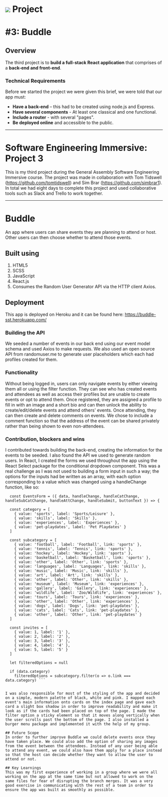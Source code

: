 # ![](https://ga-dash.s3.amazonaws.com/production/assets/logo-9f88ae6c9c3871690e33280fcf557f33.png) Project

# #3: Buddle

## Overview

The third project is to  **build a full-stack React application** that comprises of a **back-end and front-end**.

### Technical Requirements

Before we started the project we were given this brief, we were told that our app must:

* **Have a back-end** – this had to be created using node.js and Express.
* **Have several components** - At least one classical and one functional.
* **Include a router** - with several "pages".
* **Be deployed online** and accessible to the public.
---
# Software Engineering Immersive: Project 3
This is my third project during the General Assembly Software Engineering Immersive course. The project was made in collaboration with Tom Tidswell (https://github.com/tomtidswell) and Sim Brar (https://github.com/simbrar1). In total we had eight days to complete this project and used collaborative tools such as Slack and Trello to work together.

---

# Buddle

An app where users can share events they are planning to attend or host. Other users can then choose whether to attend those events.

## Built using

1. HTML5
2. SCSS
3. JavaScript
4. React.js
5. Consumes the Random User Generator API via the HTTP client Axios.


## Deployment

This app is deployed on Heroku and it can be found here: https://buddle-sst.herokuapp.com/


### Building the API

We seeded a number of events in our back end using our event model schema and used Axios to make requests. We also used an open source API from randomuser.me to generate user placeholders which each had profiles created for them.


### Functionality

Without being logged in, users can only navigate events by either viewing them all or using the filter function. They can see who has created events and attendees as well as access their profiles but are unable to create events or opt to attend them. Once registered, they are assigned a profile to fill in with an image and a short bio and can then unlock the ability to create/edit/delete events and attend others' events. Once attending, they can then create and delete comments on events. We chose to include a comment function so that the address of the event can be shared privately rather than being shown to even non-attendees.

### Contribution, blockers and wins

I contributed towards building the back-end, creating the information for the events to be seeded. I also found the API we used to generate random users. In React, I created the forms we used throughout the app using the React Select package for the conditional dropdown component. This was a real challenge as I was not used to building a form input in such a way; the options for the inputs had be written as an array, with each option corresponding to a value which was changed using a handleChange function, like so: 

``` 
  const EventsForm = ({ data, handleChange, handleCatChange, handleSubCatChange, handleAttChange, handleSubmit, buttonText }) => {

  const category = [
    { value: 'sports', label: 'Sports/Leisure' },
    { value: 'skills', label: 'Skills' },
    { value: 'experiences', label: 'Experiences' },
    { value: 'pet-playdates', label: 'Pet Playdates' }
  ]

  const subcategory = [
    { value: 'football', label: 'Football', link: 'sports' },
    { value: 'tennis', label: 'Tennis', link: 'sports' },
    { value: 'hockey', label: 'Hockey', link: 'sports' },
    { value: 'basketball', label: 'Basketball', link: 'sports' },
    { value: 'other', label: 'Other', link: 'sports' },
    { value: 'languages', label: 'Languages', link: 'skills' },
    { value: 'music', label: 'Music', link: 'skills' },
    { value: 'art', label: 'Art', link: 'skills' },
    { value: 'other', label: 'Other', link: 'skills' },
    { value: 'museum', label: 'Museum', link: 'experiences' },
    { value: 'gallery', label: 'Gallery', link: 'experiences' },
    { value: 'wildlife', label: 'Zoo/Wildlife', link: 'experiences' },
    { value: 'tours', label: 'Tours', link: 'experiences' },
    { value: 'other', label: 'Other', link: 'experiences' },
    { value: 'dogs', label: 'Dogs', link: 'pet-playdates' },
    { value: 'cats', label: 'Cats', link: 'pet-playdates' },
    { value: 'other', label: 'Other', link: 'pet-playdates' }
  ]

  const invites = [
    { value: 1, label: '1' },
    { value: 2, label: '2' },
    { value: 3, label: '3' },
    { value: 4, label: '4' },
    { value: 5, label: '5' }
  ]

  let filteredOptions = null

  if (data.category)
    filteredOptions = subcategory.filter(o => o.link === data.category) ```
    

I was also responsible for most of the styling of the app and decided on a simple, modern palette of black, white and pink. I mapped each event's main information onto cards on the index page and gave each card a slight box shadow in order to improve readability and make it look as if the cards had been placed on top of the page. I made the filter option a sticky element so that it moves along vertically when the user scrolls past the bottom of the page. I also installed a burger menu package and implemented it with the help of my group.

## Future Scope
In order to further improve Buddle we could delete events once they have taken place. We could also add the option of sharing any images from the event between the attendees. Instead of any user being able to attend any event, we could also have them apply for a place instead so that the host can decide whether they want to allow the user to attend or not.

## Key Learnings
This was my first experience of working in a group where we were all working on the app at the same time but not allowed to work on the same files for fear of disrupting the branch merges. It was a very good exercise in communicating with the rest of a team in order to ensure the app was built as smoothly as possible.

